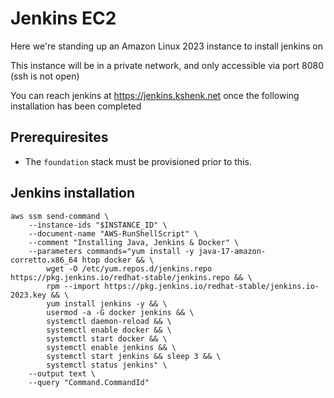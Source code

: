 # Jenkins EC2
Here we're standing up an Amazon Linux 2023 instance to install jenkins on

This instance will be in a private network, and only accessible via port 8080 (ssh is not open)

You can reach jenkins at https://jenkins.kshenk.net once the following installation has been completed

## Prerequiresites
 * The `foundation` stack must be provisioned prior to this.

## Jenkins installation
```
aws ssm send-command \
    --instance-ids "$INSTANCE_ID" \
    --document-name "AWS-RunShellScript" \
    --comment "Installing Java, Jenkins & Docker" \
    --parameters commands="yum install -y java-17-amazon-corretto.x86_64 htop docker && \
        wget -O /etc/yum.repos.d/jenkins.repo https://pkg.jenkins.io/redhat-stable/jenkins.repo && \
        rpm --import https://pkg.jenkins.io/redhat-stable/jenkins.io-2023.key && \
        yum install jenkins -y && \
        usermod -a -G docker jenkins && \
        systemctl daemon-reload && \
        systemctl enable docker && \
        systemctl start docker && \
        systemctl enable jenkins && \
        systemctl start jenkins && sleep 3 && \
        systemctl status jenkins" \
    --output text \
    --query "Command.CommandId"
```